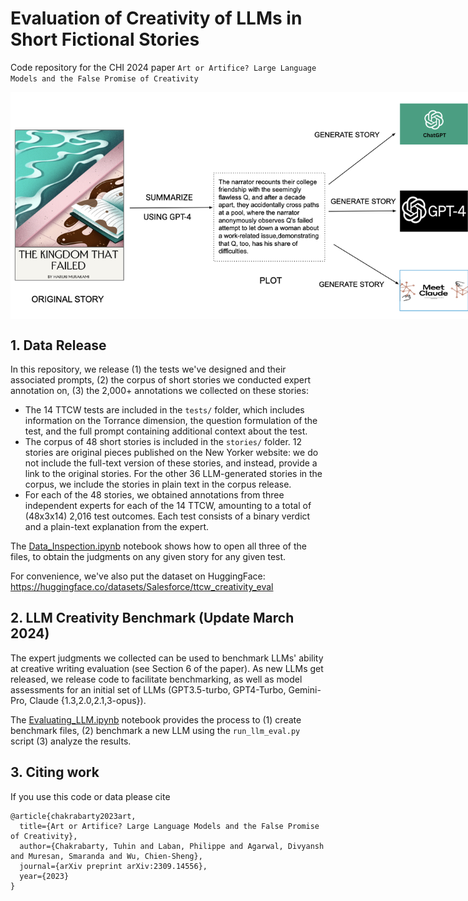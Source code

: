 # Evaluation of Creativity of LLMs in Short Fictional Stories

Code repository for the CHI 2024 paper `Art or Artifice? Large Language Models and the False Promise of Creativity`

<p align="center" style="width: 750px;">
  <img width="750" style='vertical-align: middle;' src="images/creative_writing_image.png">
</p>

## 1. Data Release

In this repository, we release (1) the tests we've designed and their associated prompts, (2) the corpus of short stories we conducted expert annotation on, (3) the 2,000+ annotations we collected on these stories:
- The 14 TTCW tests are included in the `tests/` folder, which includes information on the Torrance dimension, the question formulation of the test, and the full prompt containing additional context about the test.
- The corpus of 48 short stories is included in the `stories/` folder. 12 stories are original pieces published on the New Yorker website: we do not include the full-text version of these stories, and instead, provide a link to the original stories. For the other 36 LLM-generated stories in the corpus, we include the stories in plain text in the corpus release.
- For each of the 48 stories, we obtained annotations from three independent experts for each of the 14 TTCW, amounting to a total of (48x3x14) 2,016 test outcomes. Each test consists of a binary verdict and a plain-text explanation from the expert.

The [Data_Inspection.ipynb](https://github.com/salesforce/creativity_eval/blob/main/Data_Inspection.ipynb) notebook shows how to open all three of the files, to obtain the judgments on any given story for any given test.

For convenience, we've also put the dataset on HuggingFace: https://huggingface.co/datasets/Salesforce/ttcw_creativity_eval

## 2. LLM Creativity Benchmark (Update March 2024)

The expert judgments we collected can be used to benchmark LLMs' ability at creative writing evaluation (see Section 6 of the paper).
As new LLMs get released, we release code to facilitate benchmarking, as well as model assessments for an initial set of LLMs (GPT3.5-turbo, GPT4-Turbo, Gemini-Pro, Claude {1.3,2.0,2.1,3-opus}).

The [Evaluating_LLM.ipynb](https://github.com/salesforce/creativity_eval/blob/main/Evaluating_LLM.ipynb) notebook provides the process to (1) create benchmark files, (2) benchmark a new LLM using the `run_llm_eval.py` script (3) analyze the results.

## 3. Citing work

If you use this code or data please cite
```
@article{chakrabarty2023art,
  title={Art or Artifice? Large Language Models and the False Promise of Creativity},
  author={Chakrabarty, Tuhin and Laban, Philippe and Agarwal, Divyansh and Muresan, Smaranda and Wu, Chien-Sheng},
  journal={arXiv preprint arXiv:2309.14556},
  year={2023}
}
```
